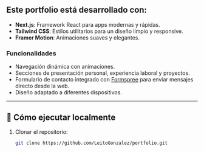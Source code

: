 ## Este portfolio está desarrollado con:

- **Next.js**: Framework React para apps modernas y rápidas.
- **Tailwind CSS**: Estilos utilitarios para un diseño limpio y responsive.
- **Framer Motion**: Animaciones suaves y elegantes.

### Funcionalidades

- Navegación dinámica con animaciones.
- Secciones de presentación personal, experiencia laboral y proyectos.
- Formulario de contacto integrado con [Formspree](https://formspree.io/) para enviar mensajes directo desde la web.
- Diseño adaptado a diferentes dispositivos.

---

## 🚀 Cómo ejecutar localmente

1. Clonar el repositorio:

   ```bash
   git clone https://github.com/LeitoGonzalez/portfolio.git
